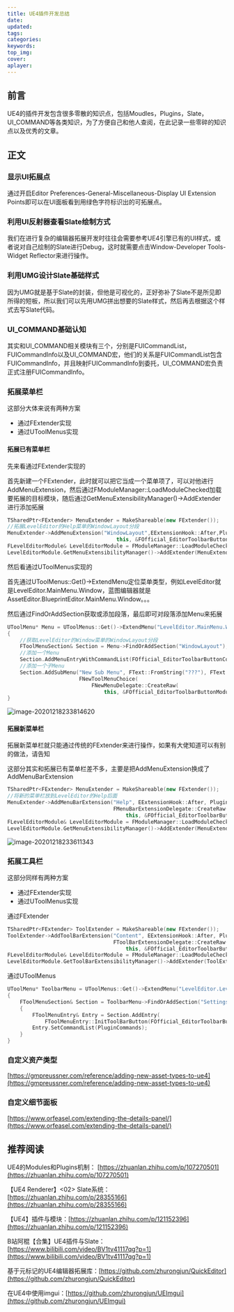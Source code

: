 ```yaml
---
title: UE4插件开发总结
date:
updated:
tags:
categories:
keywords:
top_img:
cover:
aplayer:
---
```

<meta name="referrer" content="no-referrer" />

## 前言

UE4的插件开发包含很多零散的知识点，包括Moudles，Plugins，Slate，UI_COMMAND等各类知识，为了方便自己和他人查阅，在此记录一些零碎的知识点以及优秀的文章。

## 正文

### 显示UI拓展点

通过开启Editor Preferences-General-Miscellaneous-Display UI Extension Points即可以在UI面板看到用绿色字符标识出的可拓展点。

### 利用UI反射器查看Slate绘制方式

我们在进行复杂的编辑器拓展开发时往往会需要参考UE4引擎已有的UI样式，或者说对自己绘制的Slate进行Debug，这时就需要点击Window-Developer Tools-Widget Reflector来进行操作。

### 利用UMG设计Slate基础样式

因为UMG就是基于Slate的封装，但他是可视化的，正好弥补了Slate不是所见即所得的短板，所以我们可以先用UMG拼出想要的Slate样式，然后再去根据这个样式去写Slate代码。

### UI_COMMAND基础认知

其实和UI_COMMAND相关模块有三个，分别是FUICommandList，FUICommandInfo以及UI_COMMAND宏，他们的关系是FUICommandList包含FUICommandInfo，并且映射FUICommandInfo到委托，UI_COMMAND宏负责正式注册FUICommandInfo。

### 拓展菜单栏

这部分大体来说有两种方案

- 通过FExtender实现
- 通过UToolMenus实现

#### 拓展已有菜单栏

先来看通过FExtender实现的

首先新建一个FExtender，此时就可以把它当成一个菜单项了，可以对他进行AddMenuExtension，然后通过FModuleManager::LoadModuleChecked加载要拓展的目标模块，随后通过GetMenuExtensibilityManager()->AddExtender进行添加拓展

```c++
TSharedPtr<FExtender> MenuExtender = MakeShareable(new FExtender());
//拓展LevelEditor的Help菜单的WindowLayout分段
MenuExtender->AddMenuExtension("WindowLayout",EExtensionHook::After,PluginCommands,FNewMenuDelegate::CreateRaw(
                                   this, &FOfficial_EditorToolbarButtonModule::FillSubmenu));
FLevelEditorModule& LevelEditorModule = FModuleManager::LoadModuleChecked<FLevelEditorModule>("LevelEditor");
LevelEditorModule.GetMenuExtensibilityManager()->AddExtender(MenuExtender);
```

然后看通过UToolMenus实现的

首先通过UToolMenus::Get()->ExtendMenu定位菜单类型，例如LevelEditor就是LevelEditor.MainMenu.Window，蓝图编辑器就是AssetEditor.BlueprintEditor.MainMenu.Window。。。

然后通过FindOrAddSection获取或添加段落，最后即可对段落添加Menu来拓展

```c++
UToolMenu* Menu = UToolMenus::Get()->ExtendMenu("LevelEditor.MainMenu.Window");
{
    //获取LevelEditor的Window菜单的WindowLayout分段
    FToolMenuSection& Section = Menu->FindOrAddSection("WindowLayout");
    //添加一个Menu
    Section.AddMenuEntryWithCommandList(FOfficial_EditorToolbarButtonCommands::Get().PluginAction, PluginCommands);
    //添加一个子Menu
    Section.AddSubMenu("New Sub Menu", FText::FromString("???"), FText::FromString("???"),
                       FNewToolMenuChoice(
                           FNewMenuDelegate::CreateRaw(
                               this, &FOfficial_EditorToolbarButtonModule::FillSubmenu)));
}
```

![image-20201218233814620](https://myfirstblog.oss-cn-hangzhou.aliyuncs.com/typoraImages/20201218233814.png)

#### 拓展新菜单栏

拓展新菜单栏就只能通过传统的FExtender来进行操作，如果有大佬知道可以有别的做法，请告知

这部分其实和拓展已有菜单栏差不多，主要是把AddMenuExtension换成了AddMenuBarExtension

```c++
TSharedPtr<FExtender> MenuExtender = MakeShareable(new FExtender());
//将新的菜单栏放到LevelEditor的Help后面
MenuExtender->AddMenuBarExtension("Help", EExtensionHook::After, PluginCommands,
                                  FMenuBarExtensionDelegate::CreateRaw(
                                      this, &FOfficial_EditorToolbarButtonModule::AddPullDownMenu));
FLevelEditorModule& LevelEditorModule = FModuleManager::LoadModuleChecked<FLevelEditorModule>("LevelEditor");
LevelEditorModule.GetMenuExtensibilityManager()->AddExtender(MenuExtender);
```

![image-20201218233611343](https://myfirstblog.oss-cn-hangzhou.aliyuncs.com/typoraImages/20201218233617.png)

### 拓展工具栏

这部分同样有两种方案

- 通过FExtender实现
- 通过UToolMenus实现

通过FExtender

```c++
TSharedPtr<FExtender> ToolExtender = MakeShareable(new FExtender());
ToolExtender->AddToolBarExtension("Content", EExtensionHook::After, PluginCommands,
                                  FToolBarExtensionDelegate::CreateRaw(
                                      this, &FOfficial_EditorToolbarButtonModule::FillToolbar));
FLevelEditorModule& LevelEditorModule = FModuleManager::LoadModuleChecked<FLevelEditorModule>("LevelEditor");
LevelEditorModule.GetToolBarExtensibilityManager()->AddExtender(ToolExtender);
```

通过UToolMenus

```c++
UToolMenu* ToolbarMenu = UToolMenus::Get()->ExtendMenu("LevelEditor.LevelEditorToolBar");
{
    FToolMenuSection& Section = ToolbarMenu->FindOrAddSection("Settings");
    {
        FToolMenuEntry& Entry = Section.AddEntry(
            FToolMenuEntry::InitToolBarButton(FOfficial_EditorToolbarButtonCommands::Get().PluginAction));
        Entry.SetCommandList(PluginCommands);
    }
}
```

### 自定义资产类型

[https://gmpreussner.com/reference/adding-new-asset-types-to-ue4](https://gmpreussner.com/reference/adding-new-asset-types-to-ue4)

### 自定义细节面板

[https://www.orfeasel.com/extending-the-details-panel/](https://www.orfeasel.com/extending-the-details-panel/)

## 推荐阅读

UE4的Modules和Plugins机制： [https://zhuanlan.zhihu.com/p/107270501](https://zhuanlan.zhihu.com/p/107270501)

【UE4 Renderer】<02> Slate系统：[https://zhuanlan.zhihu.com/p/28355166](https://zhuanlan.zhihu.com/p/28355166)

【UE4】插件与模块：[https://zhuanlan.zhihu.com/p/121152396](https://zhuanlan.zhihu.com/p/121152396)

B站阿棍【合集】UE4插件与Slate：[https://www.bilibili.com/video/BV1tv41117qg?p=1](https://www.bilibili.com/video/BV1tv41117qg?p=1)

基于元标记的UE4编辑器拓展库：[https://github.com/zhurongjun/QuickEditor](https://github.com/zhurongjun/QuickEditor)

在UE4中使用imgui：[https://github.com/zhurongjun/UEImgui](https://github.com/zhurongjun/UEImgui)
